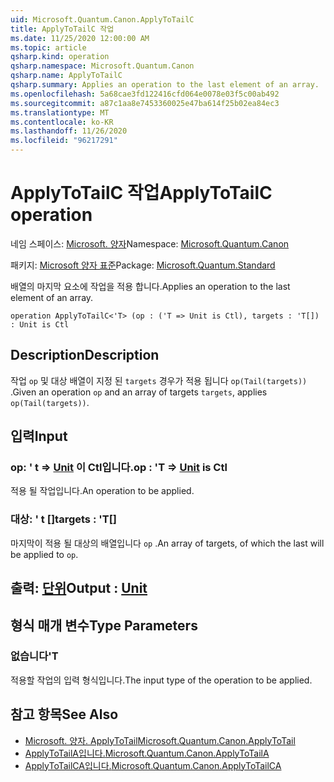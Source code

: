 ```yaml
---
uid: Microsoft.Quantum.Canon.ApplyToTailC
title: ApplyToTailC 작업
ms.date: 11/25/2020 12:00:00 AM
ms.topic: article
qsharp.kind: operation
qsharp.namespace: Microsoft.Quantum.Canon
qsharp.name: ApplyToTailC
qsharp.summary: Applies an operation to the last element of an array.
ms.openlocfilehash: 5a68cae3fd122416cfd064e0078e03f5c00ab492
ms.sourcegitcommit: a87c1aa8e7453360025e47ba614f25b02ea84ec3
ms.translationtype: MT
ms.contentlocale: ko-KR
ms.lasthandoff: 11/26/2020
ms.locfileid: "96217291"
---
```

# <a name="applytotailc-operation"></a><span data-ttu-id="99ac6-102">ApplyToTailC 작업</span><span class="sxs-lookup"><span data-stu-id="99ac6-102">ApplyToTailC operation</span></span>

<span data-ttu-id="99ac6-103">네임 스페이스: [Microsoft. 양자](xref:Microsoft.Quantum.Canon)</span><span class="sxs-lookup"><span data-stu-id="99ac6-103">Namespace: [Microsoft.Quantum.Canon](xref:Microsoft.Quantum.Canon)</span></span>

<span data-ttu-id="99ac6-104">패키지: [Microsoft 양자 표준](https://nuget.org/packages/Microsoft.Quantum.Standard)</span><span class="sxs-lookup"><span data-stu-id="99ac6-104">Package: [Microsoft.Quantum.Standard](https://nuget.org/packages/Microsoft.Quantum.Standard)</span></span>


<span data-ttu-id="99ac6-105">배열의 마지막 요소에 작업을 적용 합니다.</span><span class="sxs-lookup"><span data-stu-id="99ac6-105">Applies an operation to the last element of an array.</span></span>

```qsharp
operation ApplyToTailC<'T> (op : ('T => Unit is Ctl), targets : 'T[]) : Unit is Ctl
```


## <a name="description"></a><span data-ttu-id="99ac6-106">Description</span><span class="sxs-lookup"><span data-stu-id="99ac6-106">Description</span></span>

<span data-ttu-id="99ac6-107">작업 `op` 및 대상 배열이 지정 된 `targets` 경우가 적용 됩니다 `op(Tail(targets))` .</span><span class="sxs-lookup"><span data-stu-id="99ac6-107">Given an operation `op` and an array of targets `targets`, applies `op(Tail(targets))`.</span></span>

## <a name="input"></a><span data-ttu-id="99ac6-108">입력</span><span class="sxs-lookup"><span data-stu-id="99ac6-108">Input</span></span>

### <a name="op--t--unit--is-ctl"></a><span data-ttu-id="99ac6-109">op: ' t => [Unit](xref:microsoft.quantum.lang-ref.unit)  이 Ctl입니다.</span><span class="sxs-lookup"><span data-stu-id="99ac6-109">op : 'T => [Unit](xref:microsoft.quantum.lang-ref.unit)  is Ctl</span></span>

<span data-ttu-id="99ac6-110">적용 될 작업입니다.</span><span class="sxs-lookup"><span data-stu-id="99ac6-110">An operation to be applied.</span></span>


### <a name="targets--t"></a><span data-ttu-id="99ac6-111">대상: ' t []</span><span class="sxs-lookup"><span data-stu-id="99ac6-111">targets : 'T[]</span></span>

<span data-ttu-id="99ac6-112">마지막이 적용 될 대상의 배열입니다 `op` .</span><span class="sxs-lookup"><span data-stu-id="99ac6-112">An array of targets, of which the last will be applied to `op`.</span></span>



## <a name="output--unit"></a><span data-ttu-id="99ac6-113">출력: [단위](xref:microsoft.quantum.lang-ref.unit)</span><span class="sxs-lookup"><span data-stu-id="99ac6-113">Output : [Unit](xref:microsoft.quantum.lang-ref.unit)</span></span>



## <a name="type-parameters"></a><span data-ttu-id="99ac6-114">형식 매개 변수</span><span class="sxs-lookup"><span data-stu-id="99ac6-114">Type Parameters</span></span>

### <a name="t"></a><span data-ttu-id="99ac6-115">없습니다</span><span class="sxs-lookup"><span data-stu-id="99ac6-115">'T</span></span>

<span data-ttu-id="99ac6-116">적용할 작업의 입력 형식입니다.</span><span class="sxs-lookup"><span data-stu-id="99ac6-116">The input type of the operation to be applied.</span></span>

## <a name="see-also"></a><span data-ttu-id="99ac6-117">참고 항목</span><span class="sxs-lookup"><span data-stu-id="99ac6-117">See Also</span></span>

- [<span data-ttu-id="99ac6-118">Microsoft. 양자. ApplyToTail</span><span class="sxs-lookup"><span data-stu-id="99ac6-118">Microsoft.Quantum.Canon.ApplyToTail</span></span>](xref:Microsoft.Quantum.Canon.ApplyToTail)
- [<span data-ttu-id="99ac6-119">ApplyToTailA입니다.</span><span class="sxs-lookup"><span data-stu-id="99ac6-119">Microsoft.Quantum.Canon.ApplyToTailA</span></span>](xref:Microsoft.Quantum.Canon.ApplyToTailA)
- [<span data-ttu-id="99ac6-120">ApplyToTailCA입니다.</span><span class="sxs-lookup"><span data-stu-id="99ac6-120">Microsoft.Quantum.Canon.ApplyToTailCA</span></span>](xref:Microsoft.Quantum.Canon.ApplyToTailCA)